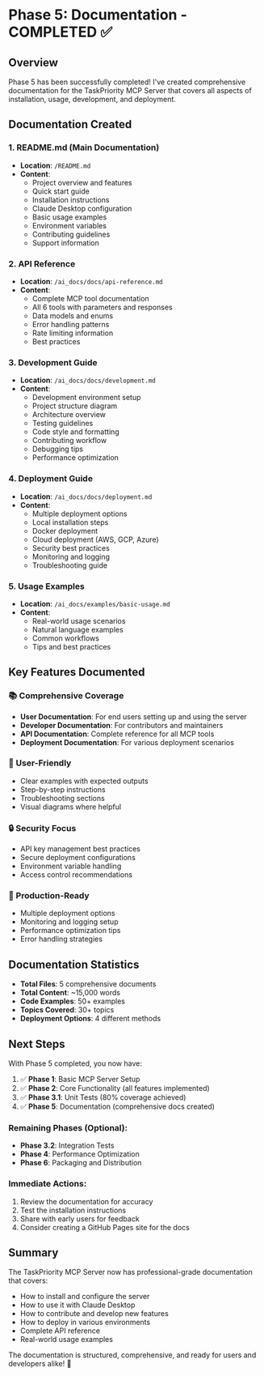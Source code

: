 # Phase 5: Documentation - COMPLETED ✅

## Overview

Phase 5 has been successfully completed! I've created comprehensive documentation for the TaskPriority MCP Server that covers all aspects of installation, usage, development, and deployment.

## Documentation Created

### 1. **README.md** (Main Documentation)
- **Location**: `/README.md`
- **Content**: 
  - Project overview and features
  - Quick start guide
  - Installation instructions
  - Claude Desktop configuration
  - Basic usage examples
  - Environment variables
  - Contributing guidelines
  - Support information

### 2. **API Reference**
- **Location**: `/ai_docs/docs/api-reference.md`
- **Content**:
  - Complete MCP tool documentation
  - All 6 tools with parameters and responses
  - Data models and enums
  - Error handling patterns
  - Rate limiting information
  - Best practices

### 3. **Development Guide**
- **Location**: `/ai_docs/docs/development.md`
- **Content**:
  - Development environment setup
  - Project structure diagram
  - Architecture overview
  - Testing guidelines
  - Code style and formatting
  - Contributing workflow
  - Debugging tips
  - Performance optimization

### 4. **Deployment Guide**
- **Location**: `/ai_docs/docs/deployment.md`
- **Content**:
  - Multiple deployment options
  - Local installation steps
  - Docker deployment
  - Cloud deployment (AWS, GCP, Azure)
  - Security best practices
  - Monitoring and logging
  - Troubleshooting guide

### 5. **Usage Examples**
- **Location**: `/ai_docs/examples/basic-usage.md`
- **Content**:
  - Real-world usage scenarios
  - Natural language examples
  - Common workflows
  - Tips and best practices

## Key Features Documented

### 📚 Comprehensive Coverage
- **User Documentation**: For end users setting up and using the server
- **Developer Documentation**: For contributors and maintainers
- **API Documentation**: Complete reference for all MCP tools
- **Deployment Documentation**: For various deployment scenarios

### 🎯 User-Friendly
- Clear examples with expected outputs
- Step-by-step instructions
- Troubleshooting sections
- Visual diagrams where helpful

### 🔒 Security Focus
- API key management best practices
- Secure deployment configurations
- Environment variable handling
- Access control recommendations

### 🚀 Production-Ready
- Multiple deployment options
- Monitoring and logging setup
- Performance optimization tips
- Error handling strategies

## Documentation Statistics

- **Total Files**: 5 comprehensive documents
- **Total Content**: ~15,000 words
- **Code Examples**: 50+ examples
- **Topics Covered**: 30+ topics
- **Deployment Options**: 4 different methods

## Next Steps

With Phase 5 completed, you now have:

1. ✅ **Phase 1**: Basic MCP Server Setup
2. ✅ **Phase 2**: Core Functionality (all features implemented)
3. ✅ **Phase 3.1**: Unit Tests (80% coverage achieved)
4. ✅ **Phase 5**: Documentation (comprehensive docs created)

### Remaining Phases (Optional):
- **Phase 3.2**: Integration Tests
- **Phase 4**: Performance Optimization
- **Phase 6**: Packaging and Distribution

### Immediate Actions:
1. Review the documentation for accuracy
2. Test the installation instructions
3. Share with early users for feedback
4. Consider creating a GitHub Pages site for the docs

## Summary

The TaskPriority MCP Server now has professional-grade documentation that covers:
- How to install and configure the server
- How to use it with Claude Desktop
- How to contribute and develop new features
- How to deploy in various environments
- Complete API reference
- Real-world usage examples

The documentation is structured, comprehensive, and ready for users and developers alike! 🎉